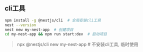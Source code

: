 
## cli工具
```bash
npm install -g @nestjs/cli  # 全局安装cli工具
nest --version
nest new my-nest-app  # 创建项目
cd my-nest-app && npm run start:dev  # 启动项目
```
> npx @nestjs/cli new my-nest-app   # 不安装cli工具, 临时使用
